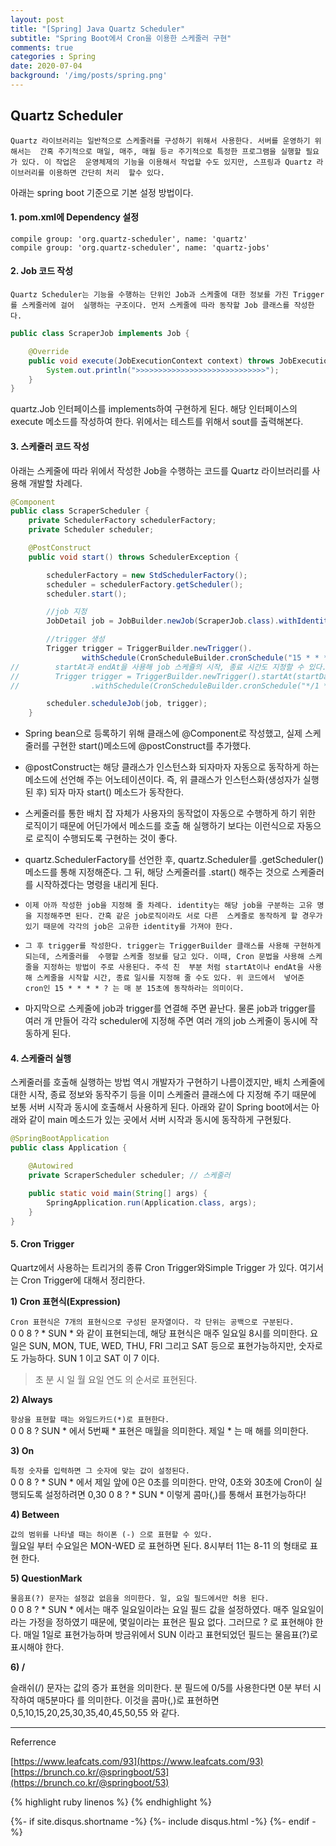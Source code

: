 ```yaml
---
layout: post
title: "[Spring] Java Quartz Scheduler"
subtitle: "Spring Boot에서 Cron을 이용한 스케줄러 구현"
comments: true
categories : Spring
date: 2020-07-04
background: '/img/posts/spring.png'
---
```


## Quartz Scheduler 

`Quartz 라이브러리는 일반적으로 스케줄러를 구성하기 위해서 사용한다. 서버를 운영하기 위해서는 
간혹 주기적으로 매일, 매주, 매월 등ㄹ 주기적으로 특정한 프로그램을 실행할 필요가 있다. 이 작업은 
운영체제의 기능을 이용해서 작업할 수도 있지만, 스프링과 Quartz 라이브러리를 이용하면 간단히 처리 
할수 있다.`    

아래는 spring boot 기준으로 기본 설정 방법이다.   


#### 1. pom.xml에 Dependency 설정 

```
compile group: 'org.quartz-scheduler', name: 'quartz'
compile group: 'org.quartz-scheduler', name: 'quartz-jobs'
```

#### 2. Job 코드 작성

`Quartz Scheduler는 기능을 수행하는 단위인 Job과 스케줄에 대한 정보를 가진 Trigger를 스케줄러에 걸어 
실행하는 구조이다. 먼저 스케줄에 따라 동작할 Job 클래스를 작성한다.`   

```java
public class ScraperJob implements Job {

    @Override
    public void execute(JobExecutionContext context) throws JobExecutionException {
        System.out.println(">>>>>>>>>>>>>>>>>>>>>>>>>>>>>");
    }
}
```

quartz.Job 인터페이스를 implements하여 구현하게 된다.
해당 인터페이스의 execute 메소드를 작성하여 한다. 위에서는 테스트를 위해서 sout를 출력해본다.   

#### 3. 스케줄러 코드 작성

아래는 스케줄에 따라 위에서 작성한 Job을 수행하는 코드를 Quartz 라이브러리를 사용해 개발할 차례다.   

```java
@Component
public class ScraperScheduler {
    private SchedulerFactory schedulerFactory;
    private Scheduler scheduler;

    @PostConstruct
    public void start() throws SchedulerException {

        schedulerFactory = new StdSchedulerFactory();
        scheduler = schedulerFactory.getScheduler();
        scheduler.start();

        //job 지정
        JobDetail job = JobBuilder.newJob(ScraperJob.class).withIdentity("testJob").build();

        //trigger 생성
        Trigger trigger = TriggerBuilder.newTrigger().
                withSchedule(CronScheduleBuilder.cronSchedule("15 * * * * ?")).build();
//        startAt과 endAt을 사용해 job 스케쥴의 시작, 종료 시간도 지정할 수 있다.
//        Trigger trigger = TriggerBuilder.newTrigger().startAt(startDateTime).endAt(EndDateTime)
//                .withSchedule(CronScheduleBuilder.cronSchedule("*/1 * * * *")).build();

        scheduler.scheduleJob(job, trigger);
    }
```

- Spring bean으로 등록하기 위해 클래스에 @Component로 작성했고, 실제 스케줄러를 구현한 start()메소드에 
@postConstruct를 추가했다. 

- @postConstruct는 해당 클래스가 인스턴스화 되자마자 자동으로 동작하게 하는 메소드에 선언해 주는 
어노테이션이다. 즉, 위 클래스가 인스턴스화(생성자가 실행된 후) 되자 마자 start() 메소드가 동작한다.   

- 스케줄러를 통한 배치 잡 자체가 사용자의 동작없이 자동으로 수행하게 하기 위한 로직이기 때문에 
어딘가에서 메소드를 호출 해 실행하기 보다는 이런식으로 자동으로 로직이 수행되도록 구현하는 것이 좋다.   

- quartz.SchedulerFactory를 선언한 후, quartz.Scheduler를 .getScheduler() 메소드를 통해 지정해준다. 그 뒤, 
    해당 스케줄러를 .start() 해주는 것으로 스케줄러를 시작하겠다는 명령을 내리게 된다.   

- `이제 아까 작성한 job을 지정해 줄 차례다. identity는 해당 job을 구분하는 고유 명을 지정해주면 된다. 간혹 같은 job로직이라도 서로 다른 
스케줄로 동작하게 할 경우가 있기 때문에 각각의 job은 고유한 identity를 가져야 한다.`   

- `그 후 trigger를 작성한다. trigger는 TriggerBuilder 클래스를 사용해 구현하게 되는데, 스케줄러를 
수행할 스케줄 정보를 담고 있다. 이때, Cron 문법을 사용해 스케줄을 지정하는 방법이 주로 사용된다. 주석 친 
부분 처럼 startAt이나 endAt을 사용해 스케줄을 시작할 시간, 종료 일시를 지정해 줄 수도 있다. 위 코드에서 
넣어준 cron인 15 * * * * ? 는 매 분 15초에 동작하라는 의미이다.`

- 마지막으로 스케줄에 job과 trigger를 연결해 주면 끝난다. 물론 job과 trigger를 여러 개 만들어 각각 
scheduler에 지정해 주면 여러 개의 job 스케줄이 동시에 작동하게 된다.   


#### 4. 스케줄러 실행 

스케줄러를 호출해 실행하는 방법 역시 개발자가 구현하기 나름이겠지만, 배치 스케줄에 대한 시작, 종료 
정보와 동작주기 등을 이미 스케줄러 클래스에 다 지정해 주기 때문에 보통 서버 시작과 동시에 
호출해서 사용하게 된다.
아래와 같이 Spring boot에서는 아래와 같이 main 메소드가 있는 곳에서 서버 시작과 동시에 동작하게 구현됬다.   

```java
@SpringBootApplication
public class Application {

    @Autowired
    private ScraperScheduler scheduler; // 스케줄러 

    public static void main(String[] args) {
        SpringApplication.run(Application.class, args);
    }
}
```

#### 5. Cron Trigger 

Quartz에서 사용하는 트리거의 종류 Cron Trigger와Simple Trigger 가 있다. 
여기서는 Cron Trigger에 대해서 정리한다.   

**1) Cron 표현식(Expression)**

`Cron 표현식은 7개의 표현식으로 구성된 문자열이다. 각 단위는 공백으로 구분된다.`    
0 0 8 ? * SUN *  와 같이 표현되는데, 해당 표현식은 매주 일요일 8시를 의미한다. 요일은 SUN, MON, TUE, 
WED, THU, FRI 그리고 SAT 등으로 표현가능하지만, 숫자로도 가능하다. SUN 1 이고 SAT 이 7 이다.   

> 초 분 시 일 월 요일 연도 의 순서로 표현된다.    

**2) Always**    

`항상을 표현할 때는 와일드카드(*)로 표현한다.`   
0 0 8 ? SUN * 에서 5번째 * 표현은 매월을 의미한다. 제일 * 는 매 해를 의미한다.

**3) On**    

`특정 숫자를 입력하면 그 숫자에 맞는 값이 설정된다.`   
0 0 8 ? * SUN * 에서 제일 앞에 0은 0초를 의미한다. 만약, 0초와 30초에 Cron이 실행되도록 설정하려면 
0,30 0 8 ? * SUN * 이렇게 콤마(,)를 통해서 표현가능하다!   

**4) Between**   

`값의 범위를 나타낼 때는 하이폰 (-) 으로 표현할 수 있다.`   
월요일 부터 수요일은 MON-WED 로 표현하면 된다. 8시부터 11는 8-11 의 형태로 표현 한다.   

**5) QuestionMark**   

`물음표(?) 문자는 설정값 없음을 의미한다. 일, 요일 필드에서만 허용 된다.`   
0 0 8 ? * SUN * 에서는 매주 일요일이라는 요일 필드 값을 설정하였다. 매주 일요일이라는 가정을 
정하였기 때문에, 몇일이라는 표현은 필요 없다. 그러므로 ? 로 표현해야 한다. 매일 1일로 표현가능하며 
방금위에서 SUN 이라고 표현되었던 필드는 물음표(?)로 표시해야 한다.   

**6) /** 

슬래쉬(/) 문자는 값의 증가 표현을 의미한다.
분 필드에 0/5를 사용한다면 0분 부터 시작하여 매5분마다 를 의미한다. 이것을 콤마(,)로 표현하면 
0,5,10,15,20,25,30,35,40,45,50,55 와 같다.   



- - -
Referrence 

[https://www.leafcats.com/93](https://www.leafcats.com/93)         
[https://brunch.co.kr/@springboot/53](https://brunch.co.kr/@springboot/53)

{% highlight ruby linenos %}
{% endhighlight %}


{%- if site.disqus.shortname -%}
    {%- include disqus.html -%}
{%- endif -%}


